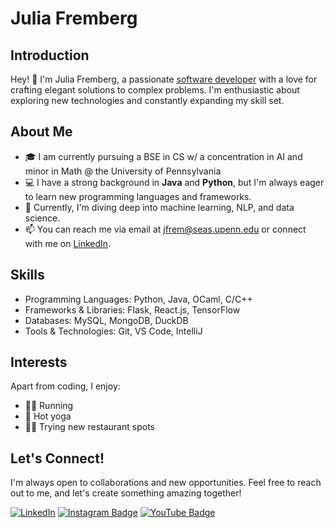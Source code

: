 # Julia Fremberg

## Introduction

Hey! 👋 I'm Julia Fremberg, a passionate [software developer](https://www.linkedin.com/in/juliafremberg/) with a love for crafting elegant solutions to complex problems. I'm enthusiastic about exploring new technologies and constantly expanding my skill set.

## About Me

- 🎓 I am currently pursuing a BSE in CS w/ a concentration in AI and minor in Math @ the University of Pennsylvania
- 💻 I have a strong background in **Java** and **Python**, but I'm always eager to learn new programming languages and frameworks.
- 🌱 Currently, I'm diving deep into machine learning, NLP, and data science.
- 📫 You can reach me via email at [jfrem@seas.upenn.edu](mailto:jfrem@seas.upenn.edu) or connect with me on [LinkedIn](https://www.linkedin.com/in/juliafremberg/).

## Skills

- Programming Languages: Python, Java, OCaml, C/C++
- Frameworks & Libraries: Flask, React.js, TensorFlow
- Databases: MySQL, MongoDB, DuckDB
- Tools & Technologies: Git, VS Code, IntelliJ

## Interests

Apart from coding, I enjoy:
- 🏃‍♀️ Running
- 🧘 Hot yoga
- 👩‍🍳 Trying new restaurant spots

## Let's Connect!

I'm always open to collaborations and new opportunities. Feel free to reach out to me, and let's create something amazing together!

[![LinkedIn](https://img.shields.io/badge/-Julia%20Fremberg-blue?style=flat-square&logo=LinkedIn&logoColor=white&link=https://www.linkedin.com/in/juliafremberg/)](https://www.linkedin.com/in/juliafremberg/)
[![Instagram Badge](https://img.shields.io/badge/-juliafremberg-e4405f?style=flat-square&logo=Instagram&logoColor=white&link=https://www.instagram.com/juliafremberg/)](https://www.instagram.com/juliafremberg/)
[![YouTube Badge](https://img.shields.io/badge/-JuliaFremberg-red?style=flat-square&logo=Youtube&logoColor=white&link=https://www.youtube.com/@juliafremberg)](https://www.youtube.com/@juliafremberg)
